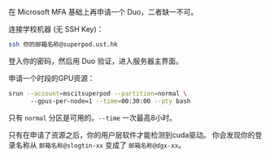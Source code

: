 
在 Microsoft MFA 基础上再申请一个 Duo，二者缺一不可。

连接学校机器 (无 SSH Key)：

```bash
ssh 你的邮箱名称@superpod.ust.hk
```

登入你的密码，然后用 Duo 验证，进入服务器主界面。

申请一个时段的GPU资源：

```bash
srun --account=mscitsuperpod --partition=normal \ 
      --gpus-per-node=1 --time=00:30:00 --pty bash
```

只有 `normal` 分区是可用的。`--time` 一次最高8小时。

只有在申请了资源之后，你的用户层软件才能检测到cuda驱动。
你会发现你的登录名称从 `邮箱名称@slogtin-xx` 变成了 `邮箱名称@dgx-xx`。